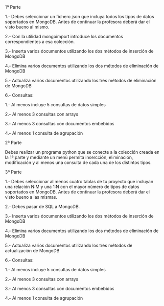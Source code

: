 1ª Parte

1.- Debes seleccionar un fichero json que incluya todos los tipos de datos soportados en MongoDB. Antes de continuar la profesora deberá dar el visto bueno al mismo.

2.- Con la utilidad mongoimport introduce los documentos correspondientes a esa colección.

3.- Inserta varios documentos utilizando los dos métodos de inserción de MongoDB

4.- Elimina varios documentos utilizando los dos métodos de eliminación de MongoDB

5.- Actualiza varios documentos utilizando los tres métodos de eliminación de MongoDB

6.- Consultas:

  1.- Al menos incluye 5 consultas de datos simples

  2.- Al menos 3 consultas con arrays

  3.- Al menos 3 consultas con documentos embebidos

  4.- Al menos 1 consulta de agrupación


2ª Parte

Debes realizar un programa python que se conecte a la colección creada en la 1ª parte y mediante un menú permita insercción, eliminación, modificación y al menos una consulta de cada una de los distintos tipos.


3ª Parte

1.- Debes seleccionar al menos cuatro tablas de tu proyecto que incluyan una relación N:M y una 1:N con el mayor número de tipos de datos soportados en MongoDB. Antes de continuar la profesora deberá dar el visto bueno a las mismas.

2.- Debes pasar de SQL a MongoDB.

3.- Inserta varios documentos utilizando los dos métodos de inserción de MongoDB

4.- Elimina varios documentos utilizando los dos métodos de eliminación de MongoDB

5.- Actualiza varios documentos utilizando los tres métodos de actualización de MongoDB

6.- Consultas:

  1.- Al menos incluye 5 consultas de datos simples

  2.- Al menos 3 consultas con arrays

  3.- Al menos 3 consultas con documentos embebidos

  4.- Al menos 1 consulta de agrupación
